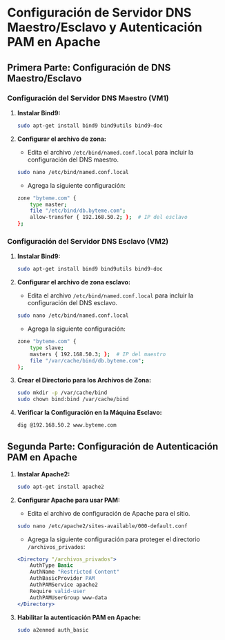 
# Configuración de Servidor DNS Maestro/Esclavo y Autenticación PAM en Apache

## Primera Parte: Configuración de DNS Maestro/Esclavo

### Configuración del Servidor DNS Maestro (VM1)

1. **Instalar Bind9:**
   ```bash
   sudo apt-get install bind9 bind9utils bind9-doc
   ```

2. **Configurar el archivo de zona:**
   - Edita el archivo `/etc/bind/named.conf.local` para incluir la configuración del DNS maestro.
   ```bash
   sudo nano /etc/bind/named.conf.local
   ```

   - Agrega la siguiente configuración:
   ```bash
   zone "byteme.com" {
       type master;
       file "/etc/bind/db.byteme.com";
       allow-transfer { 192.168.50.2; };  # IP del esclavo
   };
   ```

### Configuración del Servidor DNS Esclavo (VM2)

1. **Instalar Bind9:**
   ```bash
   sudo apt-get install bind9 bind9utils bind9-doc
   ```

2. **Configurar el archivo de zona esclavo:**
   - Edita el archivo `/etc/bind/named.conf.local` para incluir la configuración del DNS esclavo.
   ```bash
   sudo nano /etc/bind/named.conf.local
   ```

   - Agrega la siguiente configuración:
   ```bash
   zone "byteme.com" {
       type slave;
       masters { 192.168.50.3; };  # IP del maestro
       file "/var/cache/bind/db.byteme.com";
   };
   ```

3. **Crear el Directorio para los Archivos de Zona:**
   ```bash
   sudo mkdir -p /var/cache/bind
   sudo chown bind:bind /var/cache/bind
   ```

4. **Verificar la Configuración en la Máquina Esclavo:**
   ```bash
   dig @192.168.50.2 www.byteme.com
   ```

## Segunda Parte: Configuración de Autenticación PAM en Apache

1. **Instalar Apache2:**
   ```bash
   sudo apt-get install apache2
   ```

2. **Configurar Apache para usar PAM:**
   - Edita el archivo de configuración de Apache para el sitio.
   ```bash
   sudo nano /etc/apache2/sites-available/000-default.conf
   ```

   - Agrega la siguiente configuración para proteger el directorio `/archivos_privados`:
   ```apache
   <Directory "/archivos_privados">
       AuthType Basic
       AuthName "Restricted Content"
       AuthBasicProvider PAM
       AuthPAMService apache2
       Require valid-user
       AuthPAMUserGroup www-data
   </Directory>
   ```

3. **Habilitar la autenticación PAM en Apache:**
   ```bash
   sudo a2enmod auth_basic
   ```
